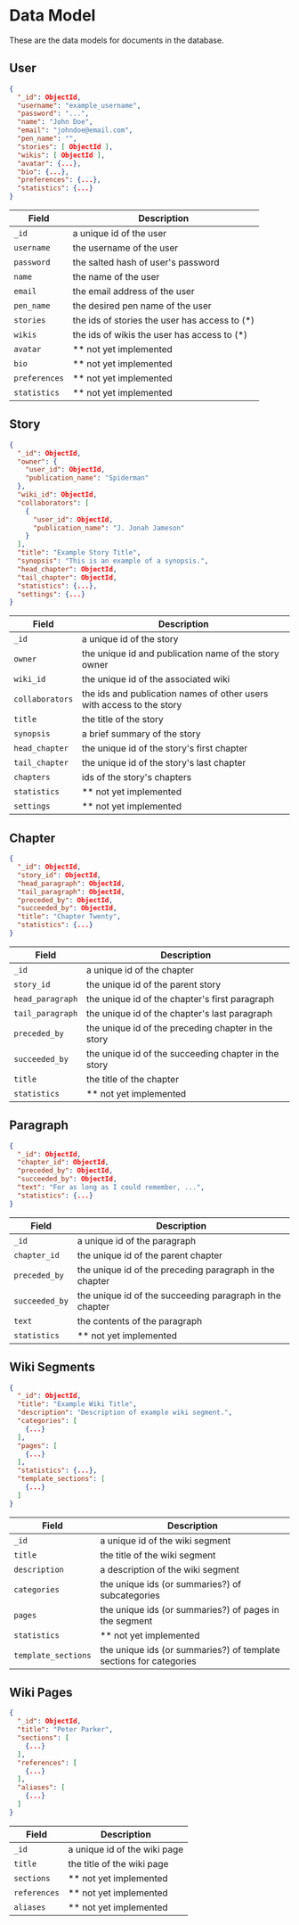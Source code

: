  # Data Model

These are the data models for documents in the database.

## User

```json
{
  "_id": ObjectId,
  "username": "example_username",
  "password": "...",
  "name": "John Doe",
  "email": "johndoe@email.com",
  "pen_name": "",
  "stories": [ ObjectId ],
  "wikis": [ ObjectId ],
  "avatar": {...},
  "bio": {...},
  "preferences": {...},
  "statistics": {...}
}
```

| Field             | Description |
|-------------------|-------------|
| `_id`             | a unique id of the user |
| `username`        | the username of the user |
| `password`        | the salted hash of user's password |
| `name`            | the name of the user |
| `email`           | the email address of the user |
| `pen_name`        | the desired pen name of the user |
| `stories`         | the ids of stories the user has access to (*) |
| `wikis`           | the ids of wikis the user has access to (*) |
| `avatar`          | ** not yet implemented |
| `bio`             | ** not yet implemented |
| `preferences`     | ** not yet implemented |
| `statistics`      | ** not yet implemented |

## Story

```json
{
  "_id": ObjectId,
  "owner": {
    "user_id": ObjectId,
    "publication_name": "Spiderman"
  },
  "wiki_id": ObjectId,
  "collaborators": [ 
    {
      "user_id": ObjectId,
      "publication_name": "J. Jonah Jameson"
    }
  ],
  "title": "Example Story Title",
  "synopsis": "This is an example of a synopsis.",
  "head_chapter": ObjectId,
  "tail_chapter": ObjectId,
  "statistics": {...},
  "settings": {...}
}
```

| Field             | Description |
|-------------------|-------------|
| `_id`             | a unique id of the story |
| `owner`           | the unique id and publication name of the story owner |
| `wiki_id`         | the unique id of the associated wiki |
| `collaborators`   | the ids and publication names of other users with access to the story |
| `title`           | the title of the story |
| `synopsis`        | a brief summary of the story |
| `head_chapter`    | the unique id of the story's first chapter |
| `tail_chapter`    | the unique id of the story's last chapter |
| `chapters`        | ids of the story's chapters |
| `statistics`      | ** not yet implemented |
| `settings`        | ** not yet implemented |

## Chapter

```json
{
  "_id": ObjectId,
  "story_id": ObjectId,
  "head_paragraph": ObjectId,
  "tail_paragraph": ObjectId,
  "preceded_by": ObjectId,
  "succeeded_by": ObjectId,
  "title": "Chapter Twenty",
  "statistics": {...}
}
```

| Field             | Description |
|-------------------|-------------|
| `_id`             | a unique id of the chapter |
| `story_id`        | the unique id of the parent story |
| `head_paragraph`  | the unique id of the chapter's first paragraph |
| `tail_paragraph`  | the unique id of the chapter's last paragraph |
| `preceded_by`     | the unique id of the preceding chapter in the story |
| `succeeded_by`    | the unique id of the succeeding chapter in the story |
| `title`           | the title of the chapter |
| `statistics`      | ** not yet implemented |

## Paragraph

```json
{
  "_id": ObjectId,
  "chapter_id": ObjectId,
  "preceded_by": ObjectId,
  "succeeded_by": ObjectId,
  "text": "For as long as I could remember, ...",
  "statistics": {...}
}
```

| Field             | Description |
|-------------------|-------------|
| `_id`             | a unique id of the paragraph |
| `chapter_id`      | the unique id of the parent chapter |
| `preceded_by`     | the unique id of the preceding paragraph in the chapter |
| `succeeded_by`    | the unique id of the succeeding paragraph in the chapter |
| `text`            | the contents of the paragraph |
| `statistics`      | ** not yet implemented |

## Wiki Segments

```json
{
  "_id": ObjectId,
  "title": "Example Wiki Title",
  "description": "Description of example wiki segment.",
  "categories": [
    {...}
  ],
  "pages": [
    {...}
  ],
  "statistics": {...},
  "template_sections": [
    {...}
  ]
}
```

| Field                 | Description |
|-----------------------|-------------|
| `_id`                 | a unique id of the wiki segment |
| `title`               | the title of the wiki segment |
| `description`         | a description of the wiki segment |
| `categories`          | the unique ids (or summaries?) of subcategories |
| `pages`               | the unique ids (or summaries?) of pages in the segment |
| `statistics`          | ** not yet implemented |
| `template_sections`   | the unique ids (or summaries?) of template sections for categories |

## Wiki Pages

```json
{
  "_id": ObjectId,
  "title": "Peter Parker",
  "sections": [
    {...}
  ],
  "references": [
    {...}
  ],
  "aliases": [
    {...}
  ]
}
```

| Field         | Description |
|---------------|-------------|
| `_id`         | a unique id of the wiki page |
| `title`       | the title of the wiki page |
| `sections`    | ** not yet implemented |
| `references`  | ** not yet implemented |
| `aliases`     | ** not yet implemented |